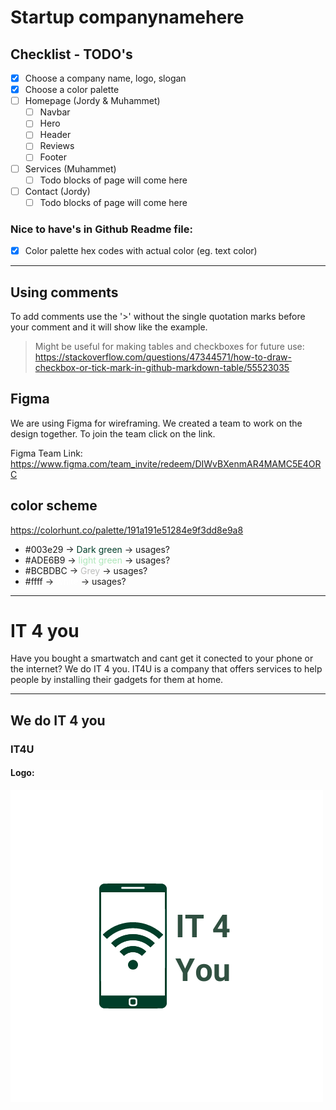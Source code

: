 # Startup companynamehere

## Checklist - TODO's

- [x] Choose a company name, logo, slogan
- [x] Choose a color palette
- [ ] Homepage (Jordy & Muhammet)
  - [ ] Navbar
  - [ ] Hero
  - [ ] Header
  - [ ] Reviews
  - [ ] Footer
- [ ] Services (Muhammet)
  - [ ] Todo blocks of page will come here
- [ ] Contact (Jordy)
  - [ ] Todo blocks of page will come here

### Nice to have's in Github Readme file:

- [x] Color palette hex codes with actual color (eg. text color)

<!-- This --- is used for drawing a horizontal line (seperator) -->
---

## Using comments

To add comments use the '>' without the single quotation marks before your comment and it will show like the example.

> Might be useful for making tables and checkboxes for future use: <https://stackoverflow.com/questions/47344571/how-to-draw-checkbox-or-tick-mark-in-github-markdown-table/55523035>

## Figma

We are using Figma for wireframing. We created a team to work on the design together.
To join the team click on the link.

Figma Team Link: <https://www.figma.com/team_invite/redeem/DIWvBXenmAR4MAMC5E4ORC>

## color scheme
https://colorhunt.co/palette/191a191e51284e9f3dd8e9a8

- #003e29 -> <span style="color: #003e29;">Dark green</span> -> usages?
- #ADE6B9 -> <span style="color: #ADE6b9;">light green</span> -> usages?
- #BCBDBC -> <span style="color: #BCBDBC;">Grey</span> -> usages?
- #ffff -> <span style="color: white;">white</span> -> usages?


---

# IT 4 you

Have you bought a smartwatch and cant get it conected to your phone or the internet? We do IT 4 you.
IT4U is a company that offers services to help people by installing their gadgets for them at home.

---

## We do IT 4 you

### IT4U

#### Logo: 
![IT4U](images/LogoNav.png)
